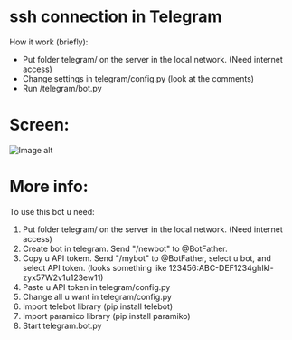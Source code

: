 # ssh connection in Telegram

How it work (briefly):
- Put folder telegram/ on the server in the local network. (Need internet access)
- Сhange settings in telegram/config.py (look at the comments)
- Run /telegram/bot.py

# Screen:

![Image alt](https://raw.githubusercontent.com/vzemtsov/ssh-Connection-In-Telegram/master/screen.JPG)


# More info:


To use this bot u need:
1. Put folder telegram/ on the server in the local network. (Need internet access)
2. Create bot in telegram. Send "/newbot" to @BotFather.
3. Copy u API tokem. Send "/mybot" to @BotFather, select u bot, and select API token.
(looks something like 123456:ABC-DEF1234ghIkl-zyx57W2v1u123ew11)
4. Paste u API token in telegram/config.py
5. Change all u want in telegram/config.py
6. Import telebot library
(pip install telebot)
7. Import paramico library
(pip install paramiko)
8. Start telegram.bot.py
